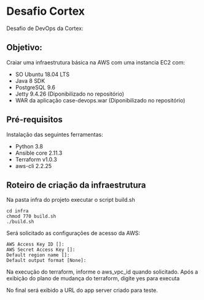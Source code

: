# Desafio Cortex

Desafio de DevOps da Cortex:

## Objetivo:

Craiar uma infraestrutura básica na AWS com uma instancia EC2 com:
- SO Ubuntu 18.04 LTS
- Java 8 SDK
- PostgreSQL 9.6
- Jetty 9.4.26 (Diponibilizado no repositório)
- WAR da aplicação case-devops.war (Diponibilizado no repositório)


## Pré-requisitos

Instalação das seguintes ferramentas:
- Python 3.8
- Ansible core 2.11.3
- Terraform v1.0.3
- aws-cli 2.2.25

## Roteiro de criação da infraestrutura

Na pasta infra do projeto executar o script build.sh

```
cd infra
chmod 770 build.sh
./build.sh
```
Será solicitado as configurações de acesso da AWS:

```
AWS Access Key ID []: 
AWS Secret Access Key []: 
Default region name []: 
Default output format [None]: 
```

Na execução do terraform, informe o aws_vpc_id quando solicitado.
Após a exibição do plano de mudança do terraform, digite yes para executa

No final será exibido a URL do app server criado para teste.
